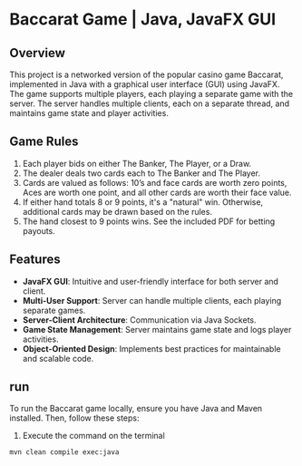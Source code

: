 # Baccarat Game | Java, JavaFX GUI

## Overview

This project is a networked version of the popular casino game Baccarat, implemented in Java with a graphical user interface (GUI) using JavaFX. The game supports multiple players, each playing a separate game with the server. The server handles multiple clients, each on a separate thread, and maintains game state and player activities. 

## Game Rules

1. Each player bids on either The Banker, The Player, or a Draw.
2. The dealer deals two cards each to The Banker and The Player.
3. Cards are valued as follows: 10’s and face cards are worth zero points, Aces are worth one point, and all other cards are worth their face value.
4. If either hand totals 8 or 9 points, it's a "natural" win. Otherwise, additional cards may be drawn based on the rules.
5. The hand closest to 9 points wins. See the included PDF for betting payouts.

## Features

- **JavaFX GUI**: Intuitive and user-friendly interface for both server and client.
- **Multi-User Support**: Server can handle multiple clients, each playing separate games.
- **Server-Client Architecture**: Communication via Java Sockets.
- **Game State Management**: Server maintains game state and logs player activities.
- **Object-Oriented Design**: Implements best practices for maintainable and scalable code.

## run

To run the Baccarat game locally, ensure you have Java and Maven installed. Then, follow these steps:

1. Execute the command on the terminal
```
mvn clean compile exec:java
```

